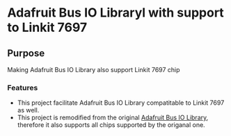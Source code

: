 # Adafruit Bus IO Libraryl with support to Linkit 7697
## Purpose
Making Adafruit Bus IO Library also support Linkit 7697 chip
### Features
- This project facilitate Adafruit Bus IO Library compatitable to Linkit 7697 as well.
- This project is remodified from the original [Adafruit Bus IO Library](https://github.com/adafruit/Adafruit_BusIO), therefore it also supports all chips supported by the origanal one.
